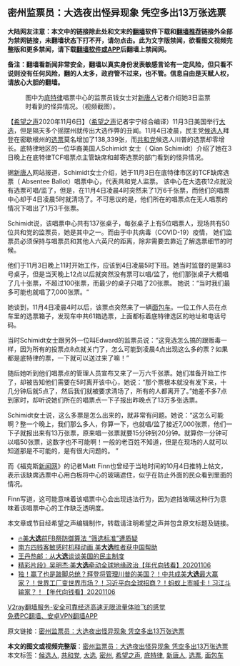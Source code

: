  <h2>密州监票员：大选夜出怪异现象 凭空多出13万张选票</h2> <p class="notice"><b>大陆网友注意：本文中的链接除此处和文末的<a href="https://github.com/bannedbook/fanqiang" >翻墙</a>软件下载和<a href="https://github.com/killgcd/justmysocks/blob/master/README.md">翻墙推荐</a>链接外全部为禁网链接，未翻墙状态下打不开，请勿点击。此为文字版禁闻，欲看图文视频完整版和更多禁闻，请下载<a href="https://github.com/bannedbook/fanqiang">翻墙软件或APP</a>后翻墙上禁闻网。</p><p>备注：翻墙看新闻非常安全，翻墙以真实身份发表敏感言论有一定风险，但只看不说则没有任何风险，翻的人太多，政府管不过来，也不管。信息自由是天赋人权，请放心大胆的翻墙。</b></p>  <div class="entry"> <figure><figcaption>图中为<a href="https://www.bannedbook.org/bnews/tag/%e5%ba%95%e7%89%b9%e5%be%8b/" class="st_tag internal_tag" rel="tag" title="标签 底特律 下的日志">底特律</a>唱票中心的监票员钱女士对<a href="https://www.bannedbook.org/bnews/tag/%e6%96%b0%e5%94%90%e4%ba%ba/" class="st_tag internal_tag" rel="tag" title="标签 新唐人 下的日志">新唐人</a>记者介绍她3日监票时看到的怪异情况。（视频截图）。</figcaption></figure> <p>【<span class='wp_keywordlink_affiliate'><a href="https://www.soundofhope.org" title="希望之声" target="_blank">希望之声</a></span>2020年11月6日】（<a href="https://www.bannedbook.org/bnews/tag/%e5%b8%8c%e6%9c%9b%e4%b9%8b%e5%a3%b0/" class="st_tag internal_tag" rel="tag" title="标签 希望之声 下的日志">希望之声</a>记者宇宁综合编译）11月3日美国举行<a href="https://www.bannedbook.org/bnews/tag/%e5%a4%a7%e9%80%89/" class="st_tag internal_tag" rel="tag" title="标签 大选 下的日志">大选</a>，但是隔天多个摇摆州就传出大选作弊的丑闻。11月4日凌晨，民主党<a href="https://www.bannedbook.org/bnews/tag/%E5%80%99%E9%80%89%E4%BA%BA/" class="st_tag internal_tag" rel="tag" title="标签 候选人 下的日志">候选人</a>拜登在密歇根州的<a href="https://www.bannedbook.org/bnews/tag/%E9%80%89%E7%A5%A8/" class="st_tag internal_tag" rel="tag" title="标签 选票 下的日志">选票</a>莫名增加了138,339张，而<a href="https://www.bannedbook.org/bnews/tag/%e5%85%b1%e5%92%8c%e5%85%9a/" class="st_tag internal_tag" rel="tag" title="标签 共和党 下的日志">共和党</a>候选人川普的选票却零增长。底特律地区的一位华裔美国人Schimidt 女士（ Qian Schimidt）介绍了她在3日晚上在底特律TCF唱票点主管缺席和邮寄选票的部门看到的怪异情况。</p> <p>据<span class='wp_keywordlink_affiliate'><a href="https://www.ntdtv.com/" title="新唐人">新唐人</a></span>网站报道，Schimidt女士介绍，她于11月3日在底特律市区的TCF缺席选票（ Absentee Ballot）唱票中心，代表共和党人监票。 该中心在大选夜12点就没有选票可唱/监了，但是，在11月4日凌晨4时突然来了1万6千张票，而他们的唱票中心却于4日凌晨5时就清场了。不可思议的是，他们所在的唱票点在无人唱票的情况下唱出了1万3千张票。</p> <p>Schimidt说，该唱票中心共有137张桌子，每张桌子上有5位唱票人，现场共有50位共和党的监票员，她是其中之一。而由于中共病毒（COVID-19）疫情， 她们监票员必须保持与唱票员和其他人六英尺的距离，除非需要去靠近了解选票细节的时候。</p>  <p>他们于11月3日晚上11时开始工作，应该到4日凌晨5时下班。她当时监督的是第83号桌子，但是当天晚上12点以后就突然没有票可以唱/监了，他们那张桌子大概唱了几十张票，不超过100张票，而最少的桌子只唱了20张票。 她说：“当时我们最多可能也就唱了7,000张票。“</p> <p>她谈到，11月4日凌晨4时以后，该票点突然来了一辆<a href="https://www.bannedbook.org/bnews/tag/%E9%9D%A2%E5%8C%85%E8%BD%A6/" class="st_tag internal_tag" rel="tag" title="标签 面包车 下的日志">面包车</a>。一位工作人员在点车里的选票箱子，发现车中共61箱选票，上面都标着底特律选区的地址和电话号码。</p> <p>当时Schimidt女士跟另外一位叫Edward的监票员说：“这竞选怎么搞的跟贩毒一样，因为所有的投票点8点就关门了，怎么可能到凌晨4点出现这么多的票？如果都是底特律的票，一下就可以送过来了嘛！”</p>  <p>随后她听到他们唱票点的管理人员宣布又来了一万六千张票。她们准备开始工作了，却被告知他们需要在5时离开该中心，她说：“那个票根本就没有发下来，十几分钟后就5点了，然后我们就被要求清场了，所有的人都离开了。”她差不多7点到家时，却听说她们所在的唱票点一下子报出昨晚点了13万多张选票。</p> <p>Schimidt女士说，这么多票是怎么出来的，就非常有问题。她说：“这怎么可能啊？整一个晚上，我们那么多人，你算一下，也就唱/监了接近7,000张票，他们一下子就报出来有13万张票，原来唱一张票就要15分钟到20分钟。就算你一分钟可以唱50张票，这数字也不可能啊！一般的老百姓不知道，但是在现场的人就可以知道那是不可能的，是有很大问题的。 ”</p> <p>而《福克斯<span class='wp_keywordlink_affiliate'><a href="https://www.bannedbook.org/" title="新闻网">新闻网</a></span>》的记者Matt Finn也曾经于当地时间的10月4日推特上帖文，表示该缺席选票中心用白板将中心的玻璃遮住，似乎在防止外面的民众看到里面的情况。</p>  <p></p> <p>Finn写道，这可能意味着该唱票中心会出现违法行为，因为遮挡玻璃这种行为意味着该唱票中心的工作缺乏透明度。</p> <p>本文章或节目经希望之声编辑制作，转载请注明希望之声并包含原文标题及链接。</p>  <ul class='op-related-articles' title='相关阅读'> <li><a href='https://www.bannedbook.org/bnews/taiwannews/20201107/1427021.html' target='_blank'>🔥美<b>大选</b>前FB祭防御算法 “筛选标准”遭质疑</a></li> <li><a href='https://www.bannedbook.org/bnews/worldnews/20201107/1427018.html' target='_blank'>南方四贱客敏感时机释动画 美<b>大选</b>胜者获中国帮助</a></li> <li><a href='https://www.bannedbook.org/bnews/comments/20201107/1427004.html' target='_blank'>王丹热邮：从<b>大选</b>谈谈美国的民主制度</a></li> <li><a href='https://www.bannedbook.org/bnews/taiwannews/20201106/1426986.html' target='_blank'>精彩片段》吴明杰:美<b>大选</b>牵动全球地缘政治【年代向钱看】20201106</a></li> <li><a href='https://www.bannedbook.org/bnews/taiwannews/20201106/1426980.html' target='_blank'>独！赢了也是跛脚总统？拜登将管理川普的美国？！中共成美<b>大选</b>最大赢家？！世界工厂变世界市场？！习近平向全球招商？！蚂蚁上市喊卡！习江斗输家？！【年代向钱看】20201106</a></li> </ul> <p class="texttj"> <a href="https://www.bannedbook.org/forum23/topic22702.html" target="_blank">V2ray翻墙服务-安全可靠经济高速无限流量体验飞的感觉</a><br/> <a href="https://github.com/bannedbook/fanqiang/wiki/%E7%A6%81%E9%97%BB%E7%BD%91%E5%AE%89%E5%8D%93%E7%BF%BB%E5%A2%99%E6%96%B0%E9%97%BBAPP" target="_blank">免费PC翻墙、安卓VPN翻墙APP</a></p><p>原文链接：<a class="src_link"  href="https://www.soundofhope.org/post/439882" target="_blank">密州监票员：大选夜出怪异现象 凭空多出13万张选票</a></p><a name='sharetosocial'></a>       <div><b>本文的图文或视频完整版</b>：<a href='https://www.bannedbook.org/bnews/comments/20201107/1427047.html'>密州监票员：大选夜出怪异现象 凭空多出13万张选票</a></div>  </div><!--END ENTRY--> <div class="postfooter"> <div>本文标签：<a href="https://www.bannedbook.org/bnews/tag/%E5%80%99%E9%80%89%E4%BA%BA/" rel="tag">候选人</a>, <a href="https://www.bannedbook.org/bnews/tag/%e5%85%b1%e5%92%8c%e5%85%9a/" rel="tag">共和党</a>, <a href="https://www.bannedbook.org/bnews/tag/%e5%a4%a7%e9%80%89/" rel="tag">大选</a>, <a href="https://www.bannedbook.org/bnews/tag/%E5%AF%86%E5%B7%9E/" rel="tag">密州</a>, <a href="https://www.bannedbook.org/bnews/tag/%e5%b8%8c%e6%9c%9b%e4%b9%8b%e5%a3%b0/" rel="tag">希望之声</a>, <a href="https://www.bannedbook.org/bnews/tag/%e5%ba%95%e7%89%b9%e5%be%8b/" rel="tag">底特律</a>, <a href="https://www.bannedbook.org/bnews/tag/%e6%96%b0%e5%94%90%e4%ba%ba/" rel="tag">新唐人</a>, <a href="https://www.bannedbook.org/bnews/tag/%E9%80%89%E7%A5%A8/" rel="tag">选票</a>, <a href="https://www.bannedbook.org/bnews/tag/%E9%9D%A2%E5%8C%85%E8%BD%A6/" rel="tag">面包车</a></div>  </div><!--END POSTFOOTER--> 